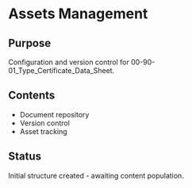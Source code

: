 # Assets Management

## Purpose
Configuration and version control for 00-90-01_Type_Certificate_Data_Sheet.

## Contents
- Document repository
- Version control
- Asset tracking

## Status
Initial structure created - awaiting content population.
